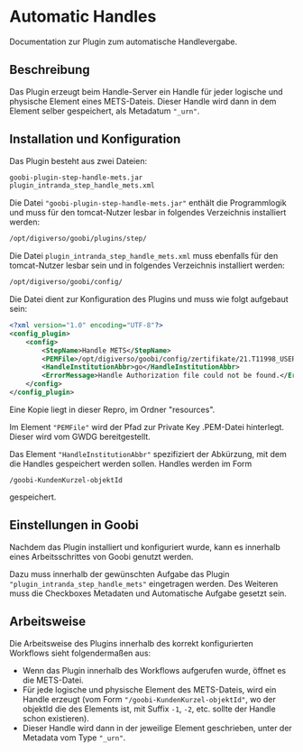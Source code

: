 # Automatic Handles

Documentation zur Plugin zum automatische Handlevergabe.

## Beschreibung

Das Plugin erzeugt beim Handle-Server ein Handle für jeder logische und physische Element eines METS-Dateis. Dieser Handle wird dann in dem Element selber gespeichert, als Metadatum `"_urn"`.


## Installation und Konfiguration

Das Plugin besteht aus zwei Dateien:

```bash
goobi-plugin-step-handle-mets.jar
plugin_intranda_step_handle_mets.xml
```

Die Datei `"goobi-plugin-step-handle-mets.jar"` enthält die Programmlogik und muss für den tomcat-Nutzer lesbar in folgendes Verzeichnis installiert werden:

```bash
/opt/digiverso/goobi/plugins/step/
```

Die Datei ```plugin_intranda_step_handle_mets.xml``` muss ebenfalls für den tomcat-Nutzer lesbar sein und in folgendes Verzeichnis installiert werden:

```bash
/opt/digiverso/goobi/config/
```

Die Datei dient zur Konfiguration des Plugins und muss wie folgt aufgebaut sein:

```xml
<?xml version="1.0" encoding="UTF-8"?>
<config_plugin>
	<config>
		<StepName>Handle METS</StepName>
		<PEMFile>/opt/digiverso/goobi/config/zertifikate/21.T11998_USER28-priv.pem</PEMFile>
		<HandleInstitutionAbbr>go</HandleInstitutionAbbr>
		<ErrorMessage>Handle Authorization file could not be found.</ErrorMessage>
	</config>
</config_plugin>
```

Eine Kopie liegt in dieser Repro, im Ordner "resources".

Im Element `"PEMFile"`
wird der Pfad zur Private Key .PEM-Datei hinterlegt. Dieser wird vom GWDG bereitgestellt.


Das Element `"HandleInstitutionAbbr"`
spezifiziert der Abkürzung, mit dem die Handles gespeichert werden sollen. Handles werden im Form

`/goobi-KundenKurzel-objektId`

gespeichert.


## Einstellungen in Goobi

Nachdem das Plugin installiert und konfiguriert wurde, kann es innerhalb eines Arbeitsschrittes von Goobi genutzt werden.

Dazu muss innerhalb der gewünschten Aufgabe das Plugin `"plugin_intranda_step_handle_mets"` eingetragen werden. Des Weiteren muss die Checkboxes Metadaten und Automatische Aufgabe gesetzt sein.

## Arbeitsweise

Die Arbeitsweise des Plugins innerhalb des korrekt konfigurierten Workflows sieht folgendermaßen aus:

* Wenn das Plugin innerhalb des Workflows aufgerufen wurde, öffnet es die METS-Datei.
* Für jede logische und physische Element des METS-Dateis, wird ein Handle erzeugt (vom Form `"/goobi-KundenKurzel-objektId"`, wo der
objektId die des Elements ist, mit Suffix `-1`, `-2`, etc. sollte der Handle schon existieren).
* Dieser Handle wird dann in der jeweilige Element geschrieben, unter der Metadata vom Type `"_urn"`.
